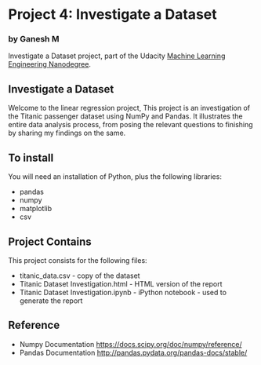 # Project 4: Investigate a Dataset
### by Ganesh M

Investigate a Dataset project, part of the Udacity [Machine Learning Engineering Nanodegree](https://in.udacity.com/course/machine-learning-engineer-nanodegree--nd009).

## Investigate a Dataset

Welcome to the linear regression project, This project is an investigation of the Titanic passenger dataset using NumPy and Pandas. It illustrates the entire data analysis process, from posing the relevant questions to finishing by sharing my findings on the same.

## To install

You will need an installation of Python, plus the following libraries:

* pandas
* numpy
* matplotlib
* csv

## Project Contains

This project consists for the following files:

* titanic_data.csv - copy of the dataset
* Titanic Dataset Investigation.html - HTML version of the report
* Titanic Dataset Investigation.ipynb - iPython notebook - used to generate the report

## Reference

* Numpy Documentation https://docs.scipy.org/doc/numpy/reference/
* Pandas Documentation http://pandas.pydata.org/pandas-docs/stable/